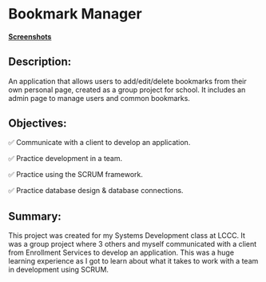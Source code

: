 # Bookmark Manager

#### [Screenshots](https://photos.app.goo.gl/VpfBMvkWb6bEiFhU7)

## Description:
An application that allows users to add/edit/delete bookmarks from their own personal page, created as a group project for school. It includes an admin page to manage users and common bookmarks.

## Objectives:
:white_check_mark: Communicate with a client to develop an application.

:white_check_mark: Practice development in a team.

:white_check_mark: Practice using the SCRUM framework.

:white_check_mark: Practice database design & database connections.

## Summary: 
This project was created for my Systems Development class at LCCC. It was a group project where 3 others and myself communicated with a client from Enrollment Services to develop an application. This was a huge learning experience as I got to learn about what it takes to work with a team in development using SCRUM.
